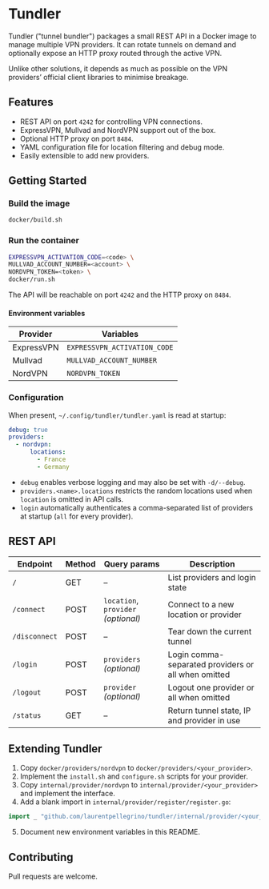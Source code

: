 # Tundler

Tundler ("tunnel bundler") packages a small REST API in a Docker image to manage multiple VPN providers.
It can rotate tunnels on demand and optionally expose an HTTP proxy routed through the active VPN.

Unlike other solutions, it depends as much as possible on the VPN providers’ official client libraries to minimise breakage.

## Features

- REST API on port `4242` for controlling VPN connections.
- ExpressVPN, Mullvad and NordVPN support out of the box.
- Optional HTTP proxy on port `8484`.
- YAML configuration file for location filtering and debug mode.
- Easily extensible to add new providers.

## Getting Started

### Build the image

```bash
docker/build.sh
```

### Run the container

```bash
EXPRESSVPN_ACTIVATION_CODE=<code> \
MULLVAD_ACCOUNT_NUMBER=<account> \
NORDVPN_TOKEN=<token> \
docker/run.sh
```

The API will be reachable on port `4242` and the HTTP proxy on `8484`.

#### Environment variables

| Provider   | Variables                     |
|-----------|-------------------------------|
| ExpressVPN | `EXPRESSVPN_ACTIVATION_CODE` |
| Mullvad    | `MULLVAD_ACCOUNT_NUMBER`     |
| NordVPN    | `NORDVPN_TOKEN`              |

### Configuration

When present, `~/.config/tundler/tundler.yaml` is read at startup:

```yaml
debug: true
providers:
  - nordvpn:
      locations:
        - France
        - Germany
```

- `debug` enables verbose logging and may also be set with `-d/--debug`.
- `providers.<name>.locations` restricts the random locations used when `location` is omitted in API calls.
- `login` automatically authenticates a comma-separated list of providers at startup (`all` for every provider).

## REST API

| Endpoint      | Method | Query params                      | Description                             |
|---------------|--------|-----------------------------------|-----------------------------------------|
| `/`           | GET    | –                                 | List providers and login state          |
| `/connect`    | POST   | `location`, `provider` *(optional)* | Connect to a new location or provider   |
| `/disconnect` | POST   | –                                 | Tear down the current tunnel            |
| `/login`      | POST   | `providers` *(optional)*          | Login comma-separated providers or all when omitted |
| `/logout`     | POST   | `provider` *(optional)*           | Logout one provider or all when omitted |
| `/status`     | GET    | –                                 | Return tunnel state, IP and provider in use |

## Extending Tundler

1. Copy `docker/providers/nordvpn` to `docker/providers/<your_provider>`.
2. Implement the `install.sh` and `configure.sh` scripts for your provider.
3. Copy `internal/provider/nordvpn` to `internal/provider/<your_provider>` and implement the interface.
4. Add a blank import in `internal/provider/register/register.go`:

```go
import _ "github.com/laurentpellegrino/tundler/internal/provider/<your_provider>"
```

5. Document new environment variables in this README.

## Contributing

Pull requests are welcome.
